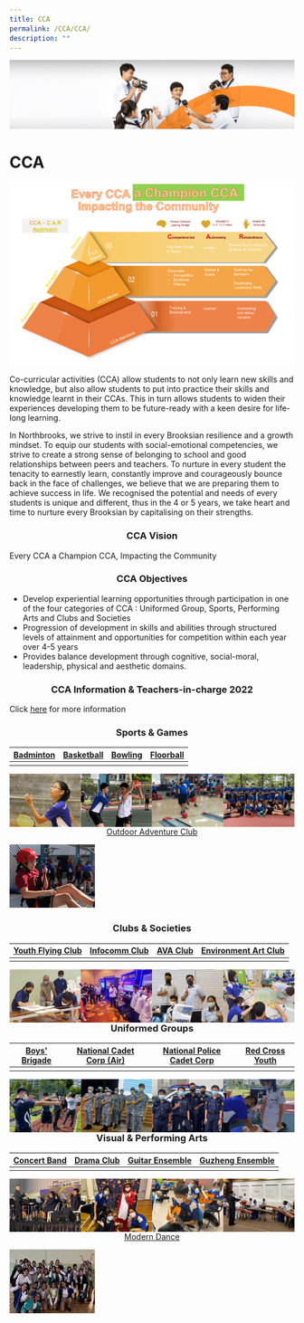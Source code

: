 ```yaml
---
title: CCA
permalink: /CCA/CCA/
description: ""
---
```

![](/images/cca.jpg)


CCA
===
![](/images/CCA%202022.png)

Co-curricular activities (CCA) allow students to not only learn new skills and knowledge, but also allow students to put into practice their skills and knowledge learnt in their CCAs. This in turn allows students to widen their experiences developing them to be future-ready with a keen desire for life-long learning.

  

In Northbrooks, we strive to instil in every Brooksian resilience and a growth mindset. To equip our students with social-emotional competencies, we strive to create a strong sense of belonging to school and good relationships between peers and teachers. To nurture in every student the tenacity to earnestly learn, constantly improve and courageously bounce back in the face of challenges, we believe that we are preparing them to achieve success in life. We recognised the potential and needs of every students is unique and different, thus in the 4 or 5 years, we take heart and time to nurture every Brooksian by capitalising on their strengths.

### <center> CCA Vision </center>

Every CCA a Champion CCA, Impacting the Community

### <center> CCA Objectives </center>

*   Develop experiential learning opportunities through participation in one of the four categories of CCA : Uniformed Group, Sports, Performing Arts and Clubs and Societies
*   Progression of development in skills and abilities through structured levels of attainment and opportunities for competition within each year over 4-5 years
*   Provides balance development through cognitive, social-moral, leadership, physical and aesthetic domains.


### <center> CCA Information & Teachers-in-charge 2022 </center>


Click [here](/files/2023%20CCA%20Deployment_As%20of%203%20Jan.pdf) for more information




### <center> Sports & Games </center>


| [Badminton](/CCA/Sports-and-Games/Badminton/)| [Basketball](/CCA/Sports-and-Games/Basketball/) | [Bowling](/CCA/Sports-and-Games/Bowling/) | [Floorball](/CCA/Sports-and-Games/Floorball/)
| -------- | -------- | -------- |-------- |
||||


<img src="/images/badminton.jpg" style="width:25%;float:left">

<img src="/images/Basketball.jpg" style="width:25%;float:left">

<img src="/images/Bowling.jpg" style="width:25%;float:left">

<img src="/images/Floorball.jpg" style="width:25%;float:left">




[<center>Outdoor Adventure Club</center>](/CCA/Sports-and-Games/Outdoor-Adventure-Club/)

<img src="/images/Odac.jpg" style="width:30%">

### <center> Clubs & Societies </center>


| [Youth Flying Club](/CCA/Clubs-and-Societies/Youth-Flying-Club/) | [Infocomm Club](/CCA/Clubs-and-Societies/Infocomm-Club/) | [AVA Club](/CCA/Clubs-and-Societies/AVA-club/) | [Environment Art Club](/CCA/Clubs-and-Societies/Environmental-Art-Club/)
| -------- | -------- | -------- |-------- |
||||

<img src="/images/Yfc.jpg" style="width:25%;float:left">

<img src="/images/Infocomm%20club.jpg" style="width:25%;float:left">

<img src="/images/Ava.jpg" style="width:25%;float:left">

<img src="/images/Eac.jpg" style="width:25%;float:left">




	
	
	
### <center> Uniformed Groups </center>


| [Boys' Brigade](/CCA/Uniformed-Groups/Boys-Brigade/) | [National Cadet Corp (Air)](/CCA/Uniformed-Groups/National-Cadet-Corps-Air/) | [National Police Cadet Corp](/CCA/Uniformed-Groups/National-Police-Cadet-Corps/) | [Red Cross Youth](/CCA/Uniformed-Groups/Red-Cross-Youth/)
| -------- | -------- | -------- |-------- |
||||



<img src="/images/Bb.jpg" style="width:25%;float:left">

<img src="/images/Ncc.jpg" style="width:25%;float:left">

<img src="/images/Npcc.jpg" style="width:25%;float:left">

<img src="/images/Rcy.jpg" style="width:25%;float:left">




### <center> Visual & Performing Arts </center>


| [Concert Band](/CCA/Visual-and-Performing-Arts/Concert-Band/) | [Drama Club](/CCA/Visual-and-Performing-Arts/Drama-Club/) | [Guitar Ensemble](/CCA/Visual-and-Performing-Arts/Guitar-Ensemble/) | [Guzheng Ensemble](/CCA/Visual-and-Performing-Arts/Guzheng-Ensemble/)
| -------- | -------- | -------- |-------- |
||||


<img src="/images/Concert.jpg" style="width:25%;float:left">

<img src="/images/Drama.jpg" style="width:25%;float:left">

<img src="/images/Guitar.jpg" style="width:25%;float:left">

<img src="/images/Guzheng.jpg" style="width:25%;float:left">


[<center>Modern Dance</center>](/CCA/Visual-and-Performing-Arts/Modern-Dance/)

<img src="/images/MD.jpg" style="width:30%">